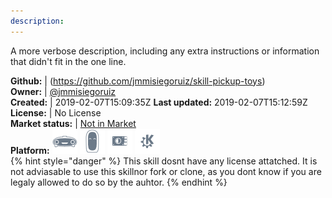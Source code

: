 ```yaml
---
description: 
---
```

A more verbose description, including any extra instructions or
information that didn't fit in the one line.

**Github:** | (https://github.com/jmmisiegoruiz/skill-pickup-toys)  
**Owner:** | [@jmmisiegoruiz](https://github.com/jmmisiegoruiz)  
**Created:** | 2019-02-07T15:09:35Z  **Last updated:** 2019-02-07T15:12:59Z  
**License:** | No License  
**Market status:** | [Not in Market](https://market.mycroft.ai/skill/)  
**Platform:**   ![](.gitbook/assets/mark-1-icon.png)  ![](.gitbook/assets/mark-2-icon.png)  ![](.gitbook/assets/picroft-icon.png)  ![](.gitbook/assets/kde.png)   
{% hint style="danger" %}
This skill dosnt have any license attatched. It is not adviasable to use this skillnor fork or clone, as you dont know if you are legaly allowed to do so by the auhtor.
{% endhint %}
